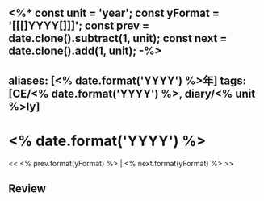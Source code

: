 <%*
const unit = 'year';
const yFormat = '[[[]YYYY[]]]';
const prev = date.clone().subtract(1, unit);
const next = date.clone().add(1, unit);
-%>
---
aliases: [<% date.format('YYYY') %>年]
tags: [CE/<% date.format('YYYY') %>, diary/<% unit %>ly]
---

# <% date.format('YYYY') %>

<< <% prev.format(yFormat) %> | <% next.format(yFormat) %> >>

## Review

